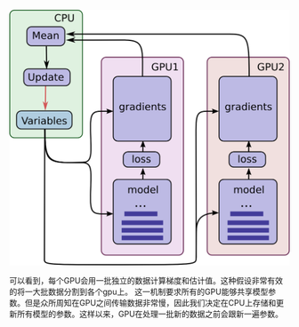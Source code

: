![kai](https://github.com/zhangkaij/paper_img/blob/master/deep_learn_framework/tensorflow/Parallelism.png?raw=true)

可以看到，每个GPU会用一批独立的数据计算梯度和估计值。这种假设非常有效的将一大批数据分割到各个gpu上。
这一机制要求所有的GPU能够共享模型参数。但是众所周知在GPU之间传输数据非常慢，因此我们决定在CPU上存储和更新所有模型的参数。这样以来，GPU在处理一批新的数据之前会跟新一遍参数。